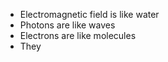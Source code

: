 - Electromagnetic field is like water
- Photons are like waves
- Electrons are like molecules
- They